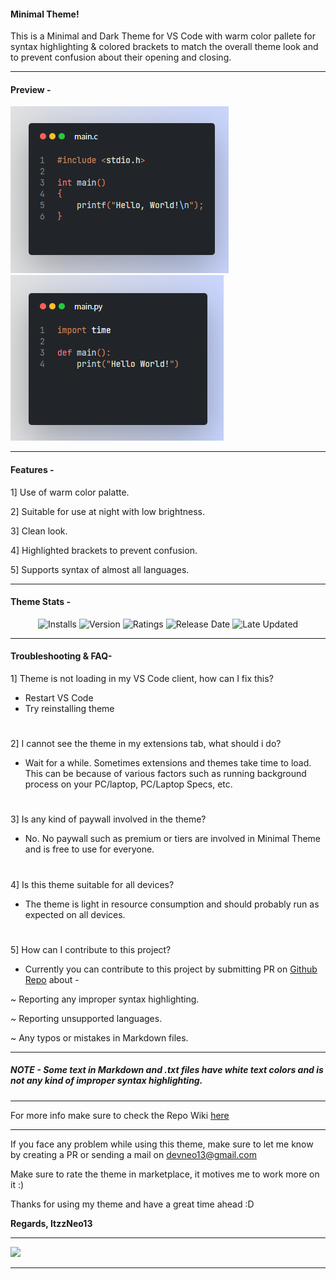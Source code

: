 #### Minimal Theme!

This is a Minimal and Dark Theme for VS Code with warm color pallete for syntax highlighting & colored brackets to match the overall theme look and to prevent confusion about their opening and closing. 

-----

#### Preview - 

![preview](./images/preview.png)
![preview2](./images/preview2.png)

-----

#### Features -
1] Use of warm color palatte.

2] Suitable for use at night with low brightness.

3] Clean look.

4] Highlighted brackets to prevent confusion.

5] Supports syntax of almost all languages.

-----

#### Theme Stats - 

<div align="center">
<img src="https://img.shields.io/visual-studio-marketplace/i/ItzzNeo1305.minimal-theme?style=for-the-badge" alt="Installs">

<img src="https://img.shields.io/visual-studio-marketplace/v/ItzzNeo1305.minimal-theme?color=green&style=for-the-badge" alt="Version">

<img src="https://img.shields.io/visual-studio-marketplace/r/ItzzNeo1305.minimal-theme?color=green&style=for-the-badge" alt="Ratings">

<img src="https://img.shields.io/visual-studio-marketplace/release-date/ItzzNeo1305.minimal-theme?style=for-the-badge" alt="Release Date">

<img src="https://img.shields.io/visual-studio-marketplace/last-updated/ItzzNeo1305.minimal-theme?style=for-the-badge" alt="Late Updated">
</div>

-----
#### Troubleshooting & FAQ-

1] Theme is not loading in my VS Code client, how can I fix this?
- Restart VS Code
- Try reinstalling theme

#

2] I cannot see the theme in my extensions tab, what should i do? 
- Wait for a while. Sometimes extensions and themes take time to load. This can be because of various factors such as running background process on your PC/laptop, PC/Laptop Specs, etc.

#

3] Is any kind of paywall involved in the theme?
- No. No paywall such as premium or tiers are involved in Minimal Theme and is free to use for everyone.

#

4] Is this theme suitable for all devices?
- The theme is light in resource consumption and should probably run as expected on all devices.

#

5] How can I contribute to this project?

- Currently you can contribute to this project by submitting PR on [Github Repo](https://github.com/ItzzNeo13/Minimal-Theme/pulls) about -

~ Reporting any improper syntax highlighting.

~ Reporting unsupported languages.

~ Any typos or mistakes in Markdown files.

-----

##### NOTE - Some text in Markdown and .txt files have white text colors and is not any kind of improper syntax highlighting. 

----

For more info make sure to check the Repo Wiki [here](https://github.com/ItzzNeo13/Minimal-Theme/wiki)

-----

If you face any problem while using this theme, make sure to let me know by creating a PR or sending a mail on devneo13@gmail.com

Make sure to rate the theme in marketplace, it motives me to work more on it :)

Thanks for using my theme and have a great time ahead :D 

__Regards,
ItzzNeo13__

----
<a href="https://github.com/ItzzNeo13" alt="https://github.com/ItzzNeo13"><img src="https://img.shields.io/static/v1?style=for-the-badge&label=CREATED%20BY&message=ItzzNeo13&color=000000"></a>

----
